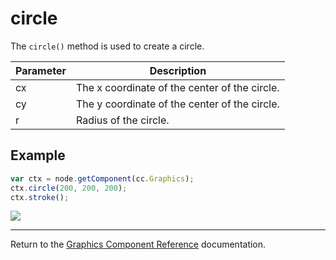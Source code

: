 # circle

The `circle()` method is used to create a circle.

| Parameter | Description
| -------------- | ----------- |
| cx | The x coordinate of the center of the circle.
| cy | The y coordinate of the center of the circle.
| r | Radius of the circle.

## Example

```javascript
var ctx = node.getComponent(cc.Graphics);
ctx.circle(200, 200, 200);
ctx.stroke();
```

<a href="graphics/circle.png"><img src = "graphics/circle.png"></a>

<hr>

Return to the [Graphics Component Reference](../../components/graphics.md) documentation.
